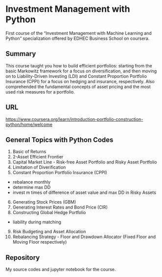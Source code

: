 # Investment Management with Python
First course of the “Investment Management with Machine Learning and Python” specialization offered by EDHEC Business School on coursera.

## Summary
This course taught you how to build efficient portfolios: starting from the basic Markowitz framework for a focus on diversification, and then moving on to Liability-Driven Investing (LDI) and Constant Proportion Portfolio Insurance (CPPI) for a focus on hedging and insurance, respectively.  Also comprehended the fundamental concepts of asset pricing and the most used risk measures for a portfolio.

## URL
https://www.coursera.org/learn/introduction-portfolio-construction-python/home/welcome

## General Topics with Python Codes
1. Basic of Returns
2. 2-Asset Efficient Frontier
3. Capital Market Line - Risk-free Asset Portfolio and Risky Asset Portfolio
4. Limitation of Diverification
5. Constant Proportion Portfolio Insurance (CPPI)
  - rebalance monthly
  - determine max DD
  - invest m times of difference of asset value and max DD in Risky Assets
6. Generating Stock Prices (GBM)
7. Generating Interest Rates and Bond Price (CIR)
8. Constructing Global Hedge Portfolio
  - liability during matching
9. Risk Budgeting and Asset Allocation
10. Rebalancing Strategy - Floor and Drawdown Allocator (Fixed Floor and Moving Floor respectively)

## Repository
My source codes and jupyter notebook for the course.
